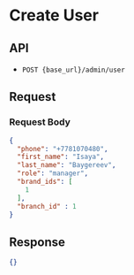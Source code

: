 # Create User

## API

- `POST {base_url}/admin/user`

## Request

### Request Body

```json
{
  "phone": "+7781070480",
  "first_name": "Isaya",
  "last_name": "Baygereev",
  "role": "manager",
  "brand_ids": [
    1
  ],
  "branch_id" : 1
}
```


## Response

```json
{}
```
